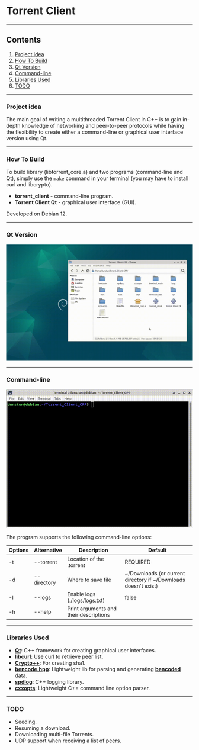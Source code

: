 # Torrent Client

---

## Contents

1. [Project idea](#project-idea)
2. [How To Build](#how-to-build)
3. [Qt Version](#qt-version)
4. [Command-line](#command-line)
5. [Libraries Used](#libraries-used)
6. [TODO](#todo)

---

### Project idea
The main goal of writing a multithreaded Torrent Client in C++ is to gain in-depth knowledge of networking and peer-to-peer protocols while having the flexibility to create either a command-line or graphical user interface version using Qt.

---

### How To Build
To build library (libtorrent_core.a) and two programs (command-line and Qt), simply use the `make` command in your terminal (you may have to install curl and libcrypto).

- **torrent_client** - command-line program.
- **Torrent Client Qt** - graphical user interface (GUI).

Developed on Debian 12.

---

### Qt Version
![QT_version](assets/QT_version.gif)

---

### Command-line
![terminal_version](assets/terminal_version.gif)

The program supports the following command-line options:

| Options | Alternative | Description                             | Default            |
|---------|-------------|-----------------------------------------|--------------------|
| -t      | --torrent   | Location of the .torrent                | REQUIRED           |
| -d      | --directory | Where to save file                      | ~/Downloads (or current directory if ~/Downloads doesn't exist)           |
| -l      | --logs      | Enable logs (./logs/logs.txt)           | false              |
| -h      | --help      | Print arguments and their descriptions  |                    |

---

### Libraries Used
- [**Qt**](https://www.qt.io/): C++ framework for creating graphical user interfaces.
- [**libcurl**](https://curl.se/libcurl/): Use curl to retrieve peer list.
- [**Crypto++**](https://www.cryptopp.com/): For creating sha1.
- [**bencode.hpp**](https://github.com/jimporter/bencode.hpp): Lightweight lib for parsing and generating [**bencoded**](https://en.wikipedia.org/wiki/Bencode) data.
- [**spdlog**](https://github.com/gabime/spdlog): C++ logging library.
- [**cxxopts**](https://github.com/jarro2783/cxxopts): Lightweight C++ command line option parser.

---

### TODO
- Seeding.
- Resuming a download.
- Downloading multi-file Torrents.
- UDP support when receiving a list of peers.
